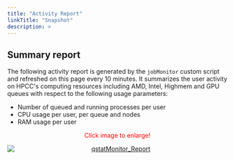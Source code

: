```yaml
---
title: "Activity Report"
linkTitle: "Snapshot"
description: >
---
```



## Summary report

The following activity report is generated by the `jobMonitor` custom script and refreshed on this page every 10 minutes. It summarizes the user activity on HPCC's computing resources including AMD, Intel, Highmem and GPU queues with
respect to the following usage parameters:

* Number of queued and running processes per user
* CPU usage per user, per queue and nodes
* RAM usage per user

<p style="text-align: center;"><font color="red">Click image to enlarge!</font></p>

<div><a href="https://cluster.hpcc.ucr.edu/~tgirke/qstatMonitorWeb.png"><img alt="qstatMonitor_Report" border="0" src="https://cluster.hpcc.ucr.edu/~tgirke/qstatMonitorWeb.png" style="display:block;margin-right:auto;margin-left:auto;text-align:center;"></a></div>
